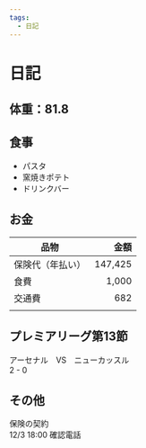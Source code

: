 ```yaml
---
tags:
  - 日記
---
```



# 日記

## 体重：81.8

## 食事

* パスタ
* 窯焼きポテト
* ドリンクバー

## お金

|品物|金額|
| - | -: |
| 保険代（年払い）| 147,425 |  
|食費|1,000|
|交通費|682
|||

## プレミアリーグ第13節

アーセナル　VS　ニューカッスル  
2 - 0

## その他

保険の契約  
12/3 18:00 確認電話
